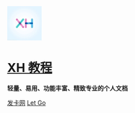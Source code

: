 ![](xh1.jpg)

# [**XH 教程**](?id=XH教程)

**轻量、易用、功能丰富、精致专业的个人文档**

[发卡网](https://xhaocherry.xyz/)  [Let Go](/README.md)